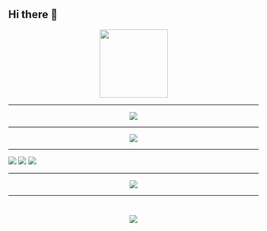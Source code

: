 ## Hi there 👋

<!--
**OneCuriousLearner/OneCuriousLearner** is a ✨ _special_ ✨ repository because its `README.md` (this file) appears on your GitHub profile.

Here are some ideas to get you started:

- 🔭 I’m currently working on ...
- 🌱 I’m currently learning ...
- 👯 I’m looking to collaborate on ...
- 🤔 I’m looking for help with ...
- 💬 Ask me about ...
- 📫 How to reach me: ...
- 😄 Pronouns: ...
- ⚡ Fun fact: ...
-->

<!-- GitHub Stats Card（GitHub 统计卡片） -->
<div align="center"> <img height="137px" src="https://github-readme-stats.vercel.app/api?username=OneCuriousLearner&hide_title=true&hide_border=true&show_icons=trueline_height=21&text_color=000&icon_color=000&bg_color=0,ea6161,ffc64d,fffc4d,52fa5a&theme=graywhite" /> </div>

---

<!-- Most used languages（GitHub 使用语言统计） -->
<div align="center"> <img src="https://github-readme-stats.vercel.app/api/top-langs/?username=OneCuriousLearner&hide_title=true&hide_border=true&layout=compact&langs_count=6&text_color=000&icon_color=fff&bg_color=0,52fa5a,4dfcff,c64dff&theme=graywhite" /> </div>

---

<!-- Github Profile Trophy（GitHub 资料奖杯） -->
<div align="center"> <img src="https://github-profile-trophy.vercel.app/?username=OneCuriousLearner" /> </div>

---

<!-- Shields（GitHub 徽章） -->
<span > <img src="https://img.shields.io/badge/-HTML5-E34F26?style=flat-square&logo=html5&logoColor=white" /> <img src="https://img.shields.io/badge/-CSS3-1572B6?style=flat-square&logo=css3" /> <img src="https://img.shields.io/badge/-JavaScript-oringe?style=flat-square&logo=javascript" /> </span>

---

<!-- Visitor Badge（GitHub 访客徽章） -->
<div align="center"> <img src="https://visitor-badge.glitch.me/badge?page_id=OneCuriousLearner" /> </div>

---

<!-- 循环打字特效 -->
<h1 align="center"> <a href="https://sunguoqi.com/"> <img src="https://readme-typing-svg.herokuapp.com/?lines=console.log(%22Hello%2C%20World!%22);于是转身向山里走去&center=true&size=27"> </a> </h1>
